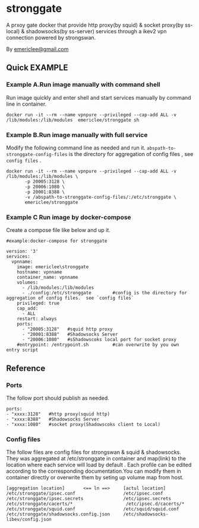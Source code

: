 # stronggate

A prxoy gate docker that provide http proxy(by squid) & socket proxy(by ss-local) & shadowsocks(by ss-server) services through a ikev2 vpn connection powered by strongswan.

By emericlee@gmail.com


## Quick EXAMPLE

### Example A.Run image manually with command shell
Run image quickly and enter shell and start services manually by command line in container.

    docker run -it --rm --name vpnpure --privileged --cap-add ALL -v /lib/modules:/lib/modules  emericlee/stronggate sh

### Example B.Run image manually with full service
Modify the following command line as needed and run it.  `abspath-to-stronggate-config-files` is the directory for aggregation of config files , see `config files` .  

    docker run -it --rm --name vpnpure --privileged --cap-add ALL -v /lib/modules:/lib/modules \
           -p 20005:3128 \
           -p 20006:1080 \
           -p 20001:8388 \
           -v /abspath-to-stronggate-config-files/:/etc/stronggate \
           emericlee/stronggate

### Example C Run image by docker-compose
Create a compose file like below and up it.

    #example:docker-compose for stronggate
    
    version: '3'
    services:
      vpnname:
        image: emericlee\stronggate
        hostname: vpnname
        container_name: vpnname
        volumes:
          - /lib/modules:/lib/modules
          - ./config:/etc/stronggate        #config is the directory for aggregation of config files.  see `config files`
        privileged: true
        cap_add:
          - ALL
        restart: always
        ports:
          - "20005:3128"   #squid http proxy
          - "20001:8388"   #Shadowsocks Server
          - "20006:1080"   #sShadowscoks local port for socket proxy
        #entrypoint: /entrypoint.sh         #can overwrite by you own entry script


## Reference

### Ports
The follow port should publish as needed.

    ports:
    - "xxxx:3128"   #http proxy(squid http)
    - "xxxx:8388"   #Shadowsocks Server
    - "xxxx:1080"   #socket proxy(Shadowscoks client to Local)

### Config files
The follow files are config files for strongswan & squid & shadowsocks. They was aggregated at /etc/stronggate in container and map(link) to the location where each service will load by default . 
Each profile can be edited according to the corresponding documentation.You can modify them in container directly or overwrite them by seting up volume map from host.

    [aggregation location]       <== ln ==>     [actul location]
    /etc/stronggate/ipsec.conf                  /etc/ipsec.conf
    /etc/stronggate/ipsec.secrets               /etc/ipsec.secrets
    /etc/stronggate/cacerts/*                    /etc/ipsec.d/cacerts/*
    /etc/stronggate/squid.conf                  /etc/squid/squid.conf
    /etc/stronggate/shadowsocks.config.json     /etc/shadowsocks-libev/config.json
